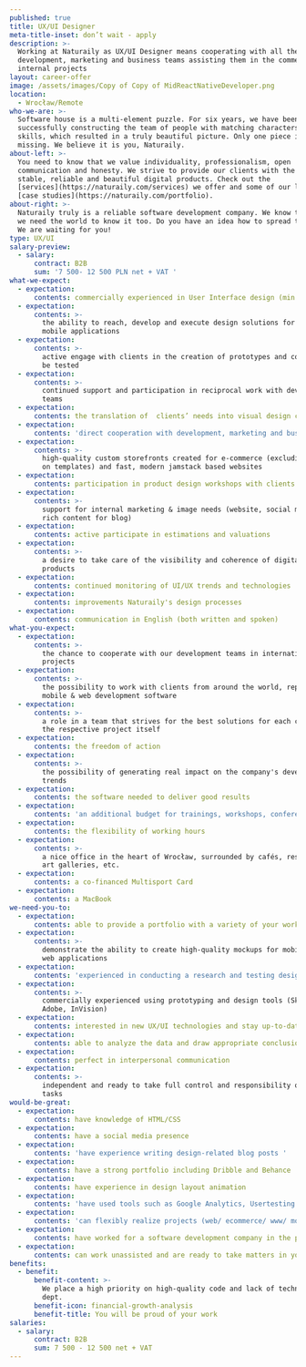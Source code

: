 ```yaml
---
published: true
title: UX/UI Designer
meta-title-inset: don’t wait - apply
description: >-
  Working at Naturaily as UX/UI Designer means cooperating with all the
  development, marketing and business teams assisting them in the commercial and
  internal projects
layout: career-offer
image: /assets/images/Copy of Copy of MidReactNativeDeveloper.png
location:
  - Wrocław/Remote
who-we-are: >-
  Software house is a multi-element puzzle. For six years, we have been
  successfully constructing the team of people with matching characters and
  skills, which resulted in a truly beautiful picture. Only one piece is
  missing. We believe it is you, Naturaily.
about-left: >-
  You need to know that we value individuality, professionalism, open
  communication and honesty. We strive to provide our clients with the best,
  stable, reliable and beautiful digital products. Check out the
  [services](https://naturaily.com/services) we offer and some of our latest
  [case studies](https://naturaily.com/portfolio).
about-right: >-
  Naturaily truly is a reliable software development company. We know that, and
  we need the world to know it too. Do you have an idea how to spread the word?
  We are waiting for you!
type: UX/UI
salary-preview:
  - salary:
      contract: B2B
      sum: '7 500- 12 500 PLN net + VAT '
what-we-expect:
  - expectation:
      contents: commercially experienced in User Interface design (min. 3 years)
  - expectation:
      contents: >-
        the ability to reach, develop and execute design solutions for web and
        mobile applications
  - expectation:
      contents: >-
        active engage with clients in the creation of prototypes and concepts to
        be tested
  - expectation:
      contents: >-
        continued support and participation in reciprocal work with development
        teams
  - expectation:
      contents: the translation of  clients’ needs into visual design concepts and ideas
  - expectation:
      contents: 'direct cooperation with development, marketing and business teams'
  - expectation:
      contents: >-
        high-quality custom storefronts created for e-commerce (excluding work
        on templates) and fast, modern jamstack based websites 
  - expectation:
      contents: participation in product design workshops with clients
  - expectation:
      contents: >-
        support for internal marketing & image needs (website, social media,
        rich content for blog) 
  - expectation:
      contents: active participate in estimations and valuations
  - expectation:
      contents: >-
        a desire to take care of the visibility and coherence of digital
        products
  - expectation:
      contents: continued monitoring of UI/UX trends and technologies
  - expectation:
      contents: improvements Naturaily's design processes
  - expectation:
      contents: communication in English (both written and spoken)
what-you-expect:
  - expectation:
      contents: >-
        the chance to cooperate with our development teams in international
        projects
  - expectation:
      contents: >-
        the possibility to work with clients from around the world, representing
        mobile & web development software
  - expectation:
      contents: >-
        a role in a team that strives for the best solutions for each client and
        the respective project itself
  - expectation:
      contents: the freedom of action
  - expectation:
      contents: >-
        the possibility of generating real impact on the company's development
        trends
  - expectation:
      contents: the software needed to deliver good results
  - expectation:
      contents: 'an additional budget for trainings, workshops, conferences, etc.'
  - expectation:
      contents: the flexibility of working hours
  - expectation:
      contents: >-
        a nice office in the heart of Wrocław, surrounded by cafés, restaurants,
        art galleries, etc.
  - expectation:
      contents: a co-financed Multisport Card
  - expectation:
      contents: a MacBook
we-need-you-to:
  - expectation:
      contents: able to provide a portfolio with a variety of your work examples
  - expectation:
      contents: >-
        demonstrate the ability to create high-quality mockups for mobile and
        web applications 
  - expectation:
      contents: 'experienced in conducting a research and testing design solutions '
  - expectation:
      contents: >-
        commercially experienced using prototyping and design tools (Sketch,
        Adobe, InVision)
  - expectation:
      contents: interested in new UX/UI technologies and stay up-to-date with trends
  - expectation:
      contents: able to analyze the data and draw appropriate conclusions from them
  - expectation:
      contents: perfect in interpersonal communication
  - expectation:
      contents: >-
        independent and ready to take full control and responsibility over your
        tasks
would-be-great:
  - expectation:
      contents: have knowledge of HTML/CSS
  - expectation:
      contents: have a social media presence
  - expectation:
      contents: 'have experience writing design-related blog posts '
  - expectation:
      contents: have a strong portfolio including Dribble and Behance
  - expectation:
      contents: have experience in design layout animation
  - expectation:
      contents: 'have used tools such as Google Analytics, Usertesting.com and Hotjar'
  - expectation:
      contents: 'can flexibly realize projects (web/ ecommerce/ www/ mobile)  '
  - expectation:
      contents: have worked for a software development company in the past
  - expectation:
      contents: can work unassisted and are ready to take matters in your hands
benefits:
  - benefit:
      benefit-content: >-
        We place a high priority on high-quality code and lack of technical
        dept.
      benefit-icon: financial-growth-analysis
      benefit-title: You will be proud of your work
salaries:
  - salary:
      contract: B2B
      sum: 7 500 - 12 500 net + VAT
---
```


